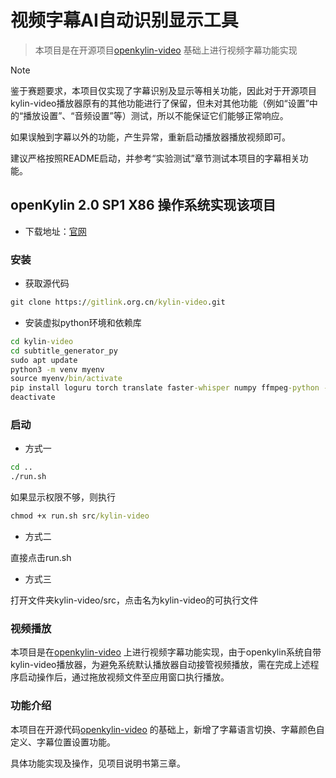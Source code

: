 # 视频字幕AI自动识别显示工具

>  本项目是在开源项目[openkylin-video](https://github.com/openkylin/kylin-video) 基础上进行视频字幕功能实现

> [!NOTE]
> 鉴于赛题要求，本项目仅实现了字幕识别及显示等相关功能，因此对于开源项目kylin-video播放器原有的其他功能进行了保留，但未对其他功能（例如“设置”中的“播放设置”、“音频设置”等）测试，所以不能保证它们能够正常响应。
>
> 如果误触到字幕以外的功能，产生异常，重新启动播放器播放视频即可。
> 
> 建议严格按照README启动，并参考“实验测试”章节测试本项目的字幕相关功能。

## openKylin 2.0 SP1 X86 操作系统实现该项目

- 下载地址：[官网](https://www.openkylin.top/downloads/)


### 安装

- 获取源代码

```cmd
git clone https://gitlink.org.cn/kylin-video.git
```

- 安装虚拟python环境和依赖库
  
```cmd
cd kylin-video
cd subtitle_generator_py
sudo apt update
python3 -m venv myenv
source myenv/bin/activate
pip install loguru torch translate faster-whisper numpy ffmpeg-python -i https://pypi.tuna.tsinghua.edu.cn/simple
deactivate
```

### 启动

- 方式一
  
```cmd
cd ..
./run.sh
```
如果显示权限不够，则执行

```cmd
chmod +x run.sh src/kylin-video
```
- 方式二
  
直接点击run.sh

- 方式三
  
打开文件夹kylin-video/src，点击名为kylin-video的可执行文件

### 视频播放

本项目是在[openkylin-video](https://github.com/openkylin/kylin-video) 上进行视频字幕功能实现，由于openkylin系统自带kylin-video播放器，为避免系统默认播放器自动接管视频播放，需在完成上述程序启动操作后，通过拖放视频文件至应用窗口执行播放。

### 功能介绍
本项目在开源代码[openkylin-video](https://github.com/openkylin/kylin-video) 的基础上，新增了字幕语言切换、字幕颜色自定义、字幕位置设置功能。

具体功能实现及操作，见项目说明书第三章。
